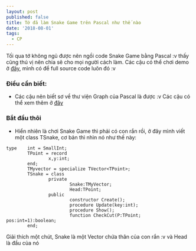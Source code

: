 ```yaml
---
layout: post
published: false
title: Tớ đã làm Snake Game trên Pascal như thế nào
date: '2018-08-01'
tags:
  - CP
---
```

Tối qua tớ không ngủ được nên ngồi code Snake Game bằng Pascal :v thấy cũng thú vị nên chia sẽ cho mọi người cách làm. Các cậu có thể chơi demo ở [đây](https://github.com/leduykhongngu/SnakeGame), mình có để full source code luôn đó :v 
### Điều cần biết:
- Các cậu nên biết sơ về thư viện Graph của Pascal là được :v Các cậu có thể xem thêm ở [đây](https://www.freepascal.org/docs-html/rtl/graph/index.html)

### Bắt đầu thôi
- Hiển nhiên là chơi Snake Game thì phải có con rắn rồi, ở đây mình viết một class TSnake, cơ bản thì nhìn nó như thế này:
```objectpascal
type    int = SmallInt;
        TPoint = record
                x,y:int;
        end;
        TMyvector = specialize TVector<TPoint>;
        TSnake = class
                private
                        Snake:TMyVector;
                        Head:TPoint;
                public
                        constructor Create();
                        procedure Update(key:int);
                        procedure Show();
                        function CheckCut(P:TPoint; pos:int=1):boolean;
        end;
```
Giải thích một chút, Snake là một Vector chứa thân của con rắn :v và Head là đầu của nó



